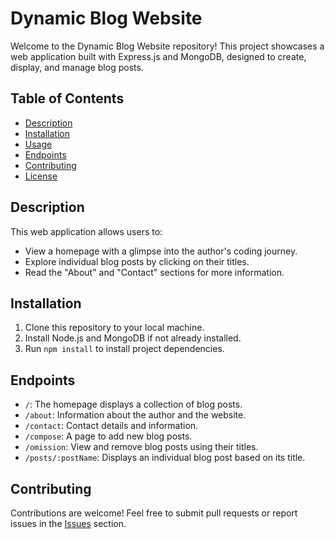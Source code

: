 # Dynamic Blog Website

Welcome to the Dynamic Blog Website repository! This project showcases a web application built with Express.js and MongoDB, designed to create, display, and manage blog posts.

## Table of Contents
- [Description](#description)
- [Installation](#installation)
- [Usage](#usage)
- [Endpoints](#endpoints)
- [Contributing](#contributing)
- [License](#license)

## Description
This web application allows users to:
- View a homepage with a glimpse into the author's coding journey.
- Explore individual blog posts by clicking on their titles.
- Read the "About" and "Contact" sections for more information.

## Installation
1. Clone this repository to your local machine.
2. Install Node.js and MongoDB if not already installed.
3. Run `npm install` to install project dependencies.

## Endpoints
- `/`: The homepage displays a collection of blog posts.
- `/about`: Information about the author and the website.
- `/contact`: Contact details and information.
- `/compose`: A page to add new blog posts.
- `/omission`: View and remove blog posts using their titles.
- `/posts/:postName`: Displays an individual blog post based on its title.

## Contributing
Contributions are welcome! Feel free to submit pull requests or report issues in the [Issues](https://github.com/yourusername/dynamic-blog-website/issues) section.

